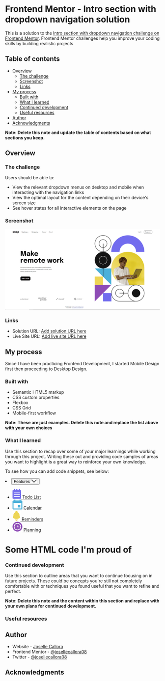 # Frontend Mentor - Intro section with dropdown navigation solution

This is a solution to the [Intro section with dropdown navigation challenge on Frontend Mentor](https://www.frontendmentor.io/challenges/intro-section-with-dropdown-navigation-ryaPetHE5). Frontend Mentor challenges help you improve your coding skills by building realistic projects. 

## Table of contents

- [Overview](#overview)
  - [The challenge](#the-challenge)
  - [Screenshot](#screenshot)
  - [Links](#links)
- [My process](#my-process)
  - [Built with](#built-with)
  - [What I learned](#what-i-learned)
  - [Continued development](#continued-development)
  - [Useful resources](#useful-resources)
- [Author](#author)
- [Acknowledgments](#acknowledgments)

**Note: Delete this note and update the table of contents based on what sections you keep.**

## Overview

### The challenge

Users should be able to:

- View the relevant dropdown menus on desktop and mobile when interacting with the navigation links
- View the optimal layout for the content depending on their device's screen size
- See hover states for all interactive elements on the page

### Screenshot

![Snap Website](./images/screenshot.PNG)
### Links

- Solution URL: [Add solution URL here](https://github.com/josellecallora08/Snap-Frontend)
- Live Site URL: [Add live site URL here](https://josellecallora08.github.io/Snap-Frontend/)

## My process
Since I have been practicing Frontend Development, I started Mobile Design first then proceeding to Desktop Design.
### Built with

- Semantic HTML5 markup
- CSS custom properties
- Flexbox
- CSS Grid
- Mobile-first workflow

**Note: These are just examples. Delete this note and replace the list above with your own choices**

### What I learned

Use this section to recap over some of your major learnings while working through this project. Writing these out and providing code samples of areas you want to highlight is a great way to reinforce your own knowledge.

To see how you can add code snippets, see below:

  <li>
          <button class="features" onclick="showFeatures()">
            <span>Features</span>
            <img src="./images/icon-arrow-down.svg" alt="">
          </button>
          <div class="features-nav">
            <ul>
              <li>
                <a href="">
                  <img src="/images/icon-todo.svg" alt="">
                  <span>Todo List</span>
                </a>
              </li>
              <li>
                <a href="">
                  <img src="./images/icon-calendar.svg" alt="">
                  <span>Calendar</span>
                </a>
              </li>
              <li>
                <a href="">
                  <img src="./images/icon-reminders.svg" alt="">
                  <span>Reminders</span>
                </a>
              </li>
              <li>
                <a href="">
                  <img src="./images/icon-planning.svg" alt="">
                  <span>Planning</span>
                </a>
              </li>
            </ul>
          </div>
        </li>
<h1>Some HTML code I'm proud of</h1>


### Continued development

Use this section to outline areas that you want to continue focusing on in future projects. These could be concepts you're still not completely comfortable with or techniques you found useful that you want to refine and perfect.

**Note: Delete this note and the content within this section and replace with your own plans for continued development.**

### Useful resources


## Author

- Website - [Joselle Callora](https://www.your-site.com)
- Frontend Mentor - [@josellecallora08](https://www.frontendmentor.io/profile/yourusername)
- Twitter - [@josellecallora08](https://www.twitter.com/yourusername)



## Acknowledgments


